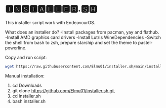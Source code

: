 # 🅸🅽🆂🆃🅰🅻🅻🅴🆁.🆂🅷
This installer script work with EndeavourOS.

What does an installer do?
-Install packages from pacman, yay and flathub.
-Install AMD graphics card drivers
-Install Lutris WineDependencies
-Switch the shell from bash to zsh, prepare starship and set the theme to pastel-powerline.

Copy and run script:
```sh
wget https://raw.githubusercontent.com/Elmu01/installer.sh/main/installer.sh -O /tmp/installer.sh && bash /tmp/installer.sh && rm /tmp/installer.sh
```
Manual installation:
1. cd Downloads
2. git clone https://github.com/Elmu01/installer.sh.git
3. cd installer.sh
3. bash installer.sh
